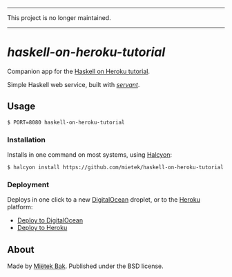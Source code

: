 -------------------------------------------------------------------------------

This project is no longer maintained.

-------------------------------------------------------------------------------


_haskell-on-heroku-tutorial_
============================

Companion app for the [Haskell on Heroku tutorial](https://haskellonheroku.com/tutorial/).

Simple Haskell web service, built with [_servant_](https://hackage.haskell.org/package/servant).


Usage
-----

```
$ PORT=8080 haskell-on-heroku-tutorial
```


### Installation

Installs in one command on most systems, using [Halcyon](https://halcyon.sh/):

```
$ halcyon install https://github.com/mietek/haskell-on-heroku-tutorial
```


### Deployment

Deploys in one click to a new [DigitalOcean](https://digitalocean.com/) droplet, or to the [Heroku](https://heroku.com/) platform:

- [Deploy to DigitalOcean](https://halcyon.sh/deploy/?url=https://github.com/mietek/haskell-on-heroku-tutorial)
- [Deploy to Heroku](https://heroku.com/deploy?template=https://github.com/mietek/haskell-on-heroku-tutorial)


About
-----

Made by [Miëtek Bak](https://mietek.io/).  Published under the BSD license.

